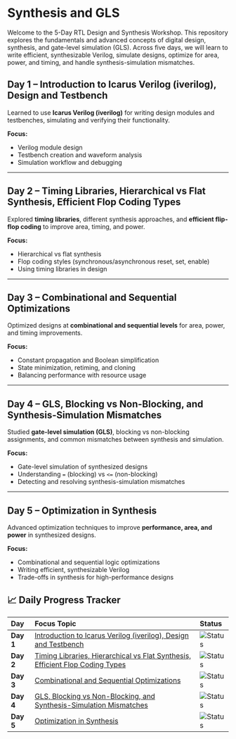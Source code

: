 # Synthesis and GLS
Welcome to the 5-Day RTL Design and Synthesis Workshop. This repository explores the fundamentals and advanced concepts of digital design, synthesis, and gate-level simulation (GLS). Across five days, we will learn to write efficient, synthesizable Verilog, simulate designs, optimize for area, power, and timing, and handle synthesis-simulation mismatches.
## Day 1 – Introduction to Icarus Verilog (iverilog), Design and Testbench

Learned to use **Icarus Verilog (iverilog)** for writing design modules and testbenches, simulating and verifying their functionality.

**Focus:**
- Verilog module design
- Testbench creation and waveform analysis
- Simulation workflow and debugging

---

## Day 2 – Timing Libraries, Hierarchical vs Flat Synthesis, Efficient Flop Coding Types

Explored **timing libraries**, different synthesis approaches, and **efficient flip-flop coding** to improve area, timing, and power.

**Focus:**
- Hierarchical vs flat synthesis
- Flop coding styles (synchronous/asynchronous reset, set, enable)
- Using timing libraries in design

---

## Day 3 – Combinational and Sequential Optimizations

Optimized designs at **combinational and sequential levels** for area, power, and timing improvements.

**Focus:**
- Constant propagation and Boolean simplification
- State minimization, retiming, and cloning
- Balancing performance with resource usage

---

## Day 4 – GLS, Blocking vs Non-Blocking, and Synthesis-Simulation Mismatches

Studied **gate-level simulation (GLS)**, blocking vs non-blocking assignments, and common mismatches between synthesis and simulation.

**Focus:**
- Gate-level simulation of synthesized designs
- Understanding `=` (blocking) vs `<=` (non-blocking)
- Detecting and resolving synthesis-simulation mismatches

---

## Day 5 – Optimization in Synthesis

Advanced optimization techniques to improve **performance, area, and power** in synthesized designs.

**Focus:**
- Combinational and sequential logic optimizations
- Writing efficient, synthesizable Verilog
- Trade-offs in synthesis for high-performance designs

## 📈 Daily Progress Tracker

| Day | Focus Topic | Status |
| :--- | :--- | :--- |
| **Day 1** | [Introduction to Icarus Verilog (iverilog), Design and Testbench](./Day%201) | ![Status](https://img.shields.io/badge/Status-Complete-brightgreen?style=for-the-badge) |
| **Day 2** | [Timing Libraries, Hierarchical vs Flat Synthesis, Efficient Flop Coding Types](./Day%201) | ![Status](https://img.shields.io/badge/Status-Complete-brightgreen?style=for-the-badge) |
| **Day 3** | [Combinational and Sequential Optimizations](./Day%201) | ![Status](https://img.shields.io/badge/Status-Complete-brightgreen?style=for-the-badge) |
| **Day 4** | [GLS, Blocking vs Non-Blocking, and Synthesis-Simulation Mismatches](./Day%201)| ![Status](https://img.shields.io/badge/Status-Complete-brightgreen?style=for-the-badge)  |
| **Day 5** | [Optimization in Synthesis](./Day%201) | ![Status](https://img.shields.io/badge/Status-Complete-brightgreen?style=for-the-badge) |

